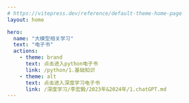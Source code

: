 ```yaml
---
# https://vitepress.dev/reference/default-theme-home-page
layout: home

hero:
  name: "大模型相关学习"
  text: "电子书"
  actions:
    - theme: brand
      text: 点击进入python电子书
      link: /python/1.基础知识
    - theme: alt
      text: 点击进入深度学习电子书
      link: /深度学习/李宏毅/2023年&2024年/1.chatGPT.md
---
```


